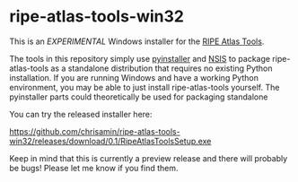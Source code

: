 # ripe-atlas-tools-win32
This is an *EXPERIMENTAL* Windows installer for the [RIPE Atlas Tools](https://github.com/RIPE-NCC/ripe-atlas-tools).

The tools in this repository simply use [pyinstaller](http://www.pyinstaller.org/) and [NSIS](http://nsis.sourceforge.net/Main_Page) to package ripe-atlas-tools as a standalone distribution that requires no existing Python installation. If you are running Windows and have a working Python environment, you may be able to just install ripe-atlas-tools yourself. The pyinstaller parts could theoretically be used for packaging standalone 

You can try the released installer here:

https://github.com/chrisamin/ripe-atlas-tools-win32/releases/download/0.1/RipeAtlasToolsSetup.exe

Keep in mind that this is currently a preview release and there will probably be bugs! Please let me know if you find them.
